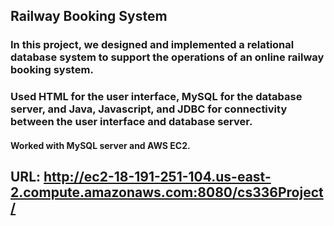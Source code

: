 ## Railway Booking System

### In this project, we designed and implemented a relational database system to support the operations of an online railway booking system. 

### Used HTML for the user interface, MySQL for the database server, and Java, Javascript, and JDBC for connectivity between the user interface and database server. 

#### Worked with MySQL server and AWS EC2.

## URL: http://ec2-18-191-251-104.us-east-2.compute.amazonaws.com:8080/cs336Project/
